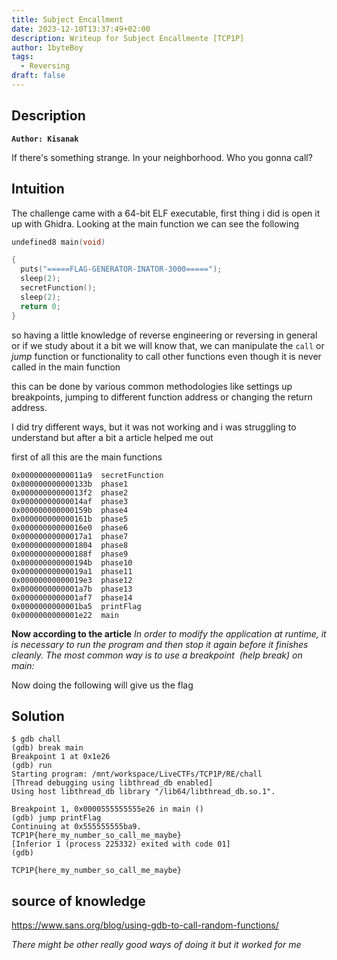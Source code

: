 ```yaml
---
title: Subject Encallment
date: 2023-12-10T13:37:49+02:00
description: Writeup for Subject Encallmente [TCP1P]
author: 1byteBoy
tags:
  - Reversing
draft: false
---
```


## Description

**`Author: Kisanak`**

If there's something strange. In your neighborhood. Who you gonna call?

## Intuition

The challenge came with a 64-bit ELF executable, first thing i did is open it up with Ghidra. Looking at the main function we can see the following

```c
undefined8 main(void)

{
  puts("=====FLAG-GENERATOR-INATOR-3000=====");
  sleep(2);
  secretFunction();
  sleep(2);
  return 0;
}
```

so having a little knowledge of reverse engineering or reversing in general or if we study about it a bit we will know that, we can manipulate the `call` or *jump* function or functionality to call other functions even though it is never called in the main function

this can be done by various common methodologies like settings up breakpoints, jumping to different function address or changing the return address.  

I did try different ways, but it was not working and i was struggling to understand but after a bit a article helped me out

first of all this are the main functions

```
0x00000000000011a9  secretFunction
0x000000000000133b  phase1
0x00000000000013f2  phase2
0x00000000000014af  phase3
0x000000000000159b  phase4
0x000000000000161b  phase5
0x00000000000016e0  phase6
0x00000000000017a1  phase7
0x0000000000001804  phase8
0x000000000000188f  phase9
0x000000000000194b  phase10
0x00000000000019a1  phase11
0x00000000000019e3  phase12
0x0000000000001a7b  phase13
0x0000000000001af7  phase14
0x0000000000001ba5  printFlag
0x0000000000001e22  main
```


**Now according to the article**
*In order to modify the application at runtime, it is necessary to run the program and then stop it again before it finishes cleanly. The most common way is to use a breakpoint  (_help break_) on main:*

Now doing the following will give us the flag

## Solution

```
$ gdb chall
(gdb) break main
Breakpoint 1 at 0x1e26
(gdb) run
Starting program: /mnt/workspace/LiveCTFs/TCP1P/RE/chall 
[Thread debugging using libthread_db enabled]                                                                                                         
Using host libthread_db library "/lib64/libthread_db.so.1".

Breakpoint 1, 0x0000555555555e26 in main ()
(gdb) jump printFlag 
Continuing at 0x555555555ba9.
TCP1P{here_my_number_so_call_me_maybe}
[Inferior 1 (process 225332) exited with code 01]
(gdb)
```

`TCP1P{here_my_number_so_call_me_maybe}`

## source of knowledge 

https://www.sans.org/blog/using-gdb-to-call-random-functions/

*There might be other really good ways of doing it but it worked for me*
